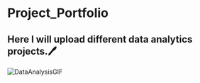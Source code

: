 # Project_Portfolio

## Here I will upload different data analytics projects.🖊️
![DataAnalysisGIF](https://github.com/SiddharthShreekumar/Project_Port/assets/96368268/000bfb3b-c86b-47f0-b6fc-6eddca4c67fd)
